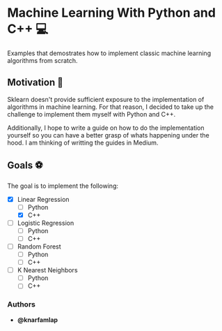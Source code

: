 # Machine Learning With Python and C++ :computer:

Examples that demostrates how to implement classic machine learning algorithms from scratch. 

## Motivation :running: 

Sklearn doesn't provide sufficient exposure to the implementation of algorithms in machine learning. For that reason, I decided to take up the challenge to implement them myself with Python and C++.

Additionally, I hope to write a guide on how to do the implementation yourself so you can have a better grasp of whats happening under the hood. I am thinking of writting the guides in Medium. 


## Goals :soccer:
The goal is to implement the following: 

- [X] Linear Regression
    - [ ] Python
    - [X] C++
- [ ] Logistic Regression
    - [ ] Python
    - [ ] C++ 
- [ ] Random Forest
    - [ ] Python
    - [ ] C++
- [ ] K Nearest Neighbors
    - [ ] Python
    - [ ] C++

### Authors
* **@knarfamlap**